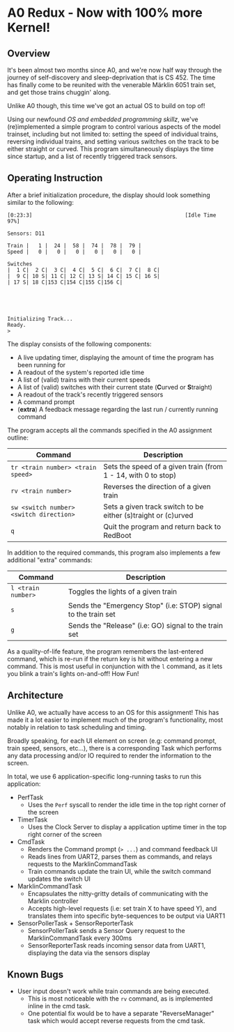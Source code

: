 # A0 Redux - Now with 100% more Kernel!

Overview
--------

It's been almost two months since A0, and we're now half way through the journey of self-discovery and sleep-deprivation that is CS 452. The time has finally come to be reunited with the venerable Märklin 6051 train set, and get those trains chuggin' along.

Unlike A0 though, this time we've got an actual OS to build on top of!

Using our newfound _OS and embedded programming skillz_, we've (re)implemented a simple program to control various aspects of the model trainset, including but not limited to: setting the speed of individual trains, reversing individual trains, and setting various switches on the track to be either straight or curved. This program simultaneously displays the time since startup, and a list of recently triggered track sensors.

Operating Instruction
---------------------

After a brief initialization procedure, the display should look something similar to the following:

```
[0:23:3]                                                 [Idle Time 97%]

Sensors: D11

Train |   1 |  24 |  58 |  74 |  78 |  79 |
Speed |   0 |   0 |   0 |   0 |   0 |   0 |

Switches
|  1 C|  2 C|  3 C|  4 C|  5 C|  6 C|  7 C|  8 C|
|  9 C| 10 S| 11 C| 12 C| 13 S| 14 C| 15 C| 16 S|
| 17 S| 18 C|153 C|154 C|155 C|156 C|





Initializing Track...
Ready.
>
```

The display consists of the following components:

- A live updating timer, displaying the amount of time the program has been running for
- A readout of the system's reported idle time
- A list of (valid) trains with their current speeds
- A list of (valid) switches with their current state (**C**urved or **S**traight)
- A readout of the track's recently triggered sensors
- A command prompt
- (**extra**) A feedback message regarding the last run / currently running command

The program accepts all the commands specified in the A0 assignment outline:

Command                                 | Description
----------------------------------------|--------------------------------------------------------------
`tr <train number> <train speed>`       | Sets the speed of a given train (from 1 - 14, with 0 to stop)
`rv <train number>`                     | Reverses the direction of a given train
`sw <switch number> <switch direction>` | Sets a given track switch to be either (s)traight or (c)urved
`q`                                     | Quit the program and return back to RedBoot

In addition to the required commands, this program also implements a few additional "extra" commands:

Command            | Description
-------------------|------------
`l <train number>` | Toggles the lights of a given train
`s`                | Sends the "Emergency Stop" (i.e: STOP) signal to the train set
`g`                | Sends the "Release" (i.e: GO) signal to the train set

As a quality-of-life feature, the program remembers the last-entered command, which is re-run if the return key is hit without entering a new command. This is most useful in conjunction with the `l` command, as it lets you blink a train's lights on-and-off! How Fun!

Architecture
------------

Unlike A0, we actually have access to an OS for this assignment! This has made it a lot easier to implement much of the program's functionality, most notably in relation to task scheduling and timing.

Broadly speaking, for each UI element on screen (e.g: command prompt, train speed, sensors, etc...), there is a corresponding Task which performs any data processing and/or IO required to render the information to the screen.

In total, we use 6 application-specific long-running tasks to run this application:

- PerfTask
    - Uses the `Perf` syscall to render the idle time in the top right corner of the screen
- TimerTask
    - Uses the Clock Server to display a application uptime timer in the top right corner of the screen
- CmdTask
    - Renders the Command prompt (`> ...`) and command feedback UI
    - Reads lines from UART2, parses them as commands, and relays requests to the MarklinCommandTask
    - Train commands update the train UI, while the switch command updates the switch UI
- MarklinCommandTask
    - Encapsulates the nitty-gritty details of communicating with the Marklin controller
    - Accepts high-level requests (i.e: set train X to have speed Y), and translates them into specific byte-sequences to be output via UART1
- SensorPollerTask + SensorReporterTask
    - SensorPollerTask sends a Sensor Query request to the MarklinCommandTask every 300ms
    - SensorReporterTask reads incoming sensor data from UART1, displaying the data via the sensors display

Known Bugs
----------

- User input doesn't work while train commands are being executed.
    - This is most noticeable with the `rv` command, as is implemented inline in the cmd task.
    - One potential fix would be to have a separate "ReverseManager" task which would accept reverse requests from the cmd task.
